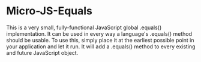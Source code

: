 Micro-JS-Equals
===============

This is a very small, fully-functional JavaScript global .equals() implementation. It can be used in every way a language's .equals() method should be usable. To use this, simply place it at the earliest possible point in your application and let it run. It will add a .equals() method to every existing and future JavaScript object.
